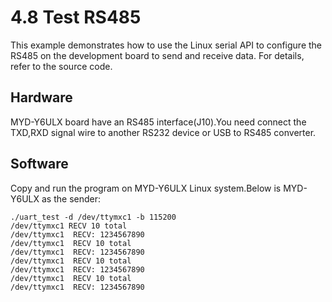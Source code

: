 # 4.8 Test RS485

This example demonstrates how to use the Linux serial API to configure the RS485 on the development board to send and receive data. For details, refer to the source code.


## Hardware
MYD-Y6ULX board have an RS485 interface(J10).You need connect the TXD,RXD signal wire to another RS232 device or USB to RS485 converter.

## Software

Copy and run the program on MYD-Y6ULX Linux system.Below is MYD-Y6ULX as the sender:

```
./uart_test -d /dev/ttymxc1 -b 115200
/dev/ttymxc1 RECV 10 total
/dev/ttymxc1  RECV: 1234567890
/dev/ttymxc1  RECV 10 total
/dev/ttymxc1  RECV: 1234567890
/dev/ttymxc1  RECV 10 total
/dev/ttymxc1  RECV: 1234567890
/dev/ttymxc1  RECV 10 total
/dev/ttymxc1  RECV: 1234567890
```

